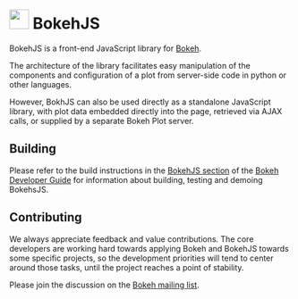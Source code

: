 <img src="http://i.imgur.com/TMKcgIV.png" width="35" height="35"> BokehJS
=========================================================================

BokehJS is a front-end JavaScript library for [Bokeh](http://github.com/ContinuumIO/bokeh).

The architecture of the library facilitates easy manipulation of the components
and configuration of a plot from server-side code in python or other languages.

However, BokhJS can also be used directly as a standalone JavaScript library,
with plot data embedded directly into the page, retrieved via AJAX calls, or
supplied by a separate Bokeh Plot server.

Building
--------

Please refer to the build instructions in the
[BokehJS section](http://bokeh.pydata.org/docs/dev_guide.html#bokehjs)
of the [Bokeh Developer Guide](http://bokeh.pydata.org/docs/dev_guide.html)
for information about building, testing and demoing BokehsJS.

Contributing
------------

We always appreciate feedback and value contributions.  The core developers are
working hard towards applying Bokeh and BokehJS towards some specific projects,
so the development priorities will tend to center around those tasks, until the
project reaches a point of stability.

Please join the discussion on the [Bokeh mailing list](https://groups.google.com/a/continuum.io/forum/#!forum/bokeh).

